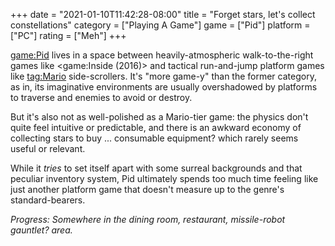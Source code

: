 +++
date = "2021-01-10T11:42:28-08:00"
title = "Forget stars, let's collect constellations"
category = ["Playing A Game"]
game = ["Pid"]
platform = ["PC"]
rating = ["Meh"]
+++

<game:Pid> lives in a space between heavily-atmospheric walk-to-the-right games like <game:Inside (2016)> and tactical run-and-jump platform games like <tag:Mario> side-scrollers.  It's "more game-y" than the former category, as in, its imaginative environments are usually overshadowed by platforms to traverse and enemies to avoid or destroy.

But it's also not as well-polished as a Mario-tier game: the physics don't quite feel intuitive or predictable, and there is an awkward economy of collecting stars to buy ... consumable equipment? which rarely seems useful or relevant.

While it <i>tries</i> to set itself apart with some surreal backgrounds and that peculiar inventory system, Pid ultimately spends too much time feeling like just another platform game that doesn't measure up to the genre's standard-bearers.

<i>Progress: Somewhere in the dining room, restaurant, missile-robot gauntlet? area.</i>
